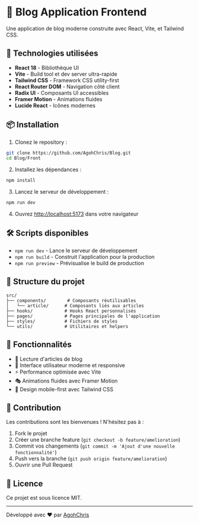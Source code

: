 # 📝 Blog Application Frontend

Une application de blog moderne construite avec React, Vite, et Tailwind CSS.

## 🚀 Technologies utilisées

- **React 18** - Bibliothèque UI
- **Vite** - Build tool et dev server ultra-rapide
- **Tailwind CSS** - Framework CSS utility-first
- **React Router DOM** - Navigation côté client
- **Radix UI** - Composants UI accessibles
- **Framer Motion** - Animations fluides
- **Lucide React** - Icônes modernes

## 📦 Installation

1. Clonez le repository :
```bash
git clone https://github.com/AgohChris/Blog.git
cd Blog/Front
```

2. Installez les dépendances :
```bash
npm install
```

3. Lancez le serveur de développement :
```bash
npm run dev
```

4. Ouvrez [http://localhost:5173](http://localhost:5173) dans votre navigateur

## 🛠️ Scripts disponibles

- `npm run dev` - Lance le serveur de développement
- `npm run build` - Construit l'application pour la production
- `npm run preview` - Prévisualise le build de production

## 📁 Structure du projet

```
src/
├── components/        # Composants réutilisables
│   └── article/      # Composants liés aux articles
├── hooks/            # Hooks React personnalisés
├── pages/            # Pages principales de l'application
├── styles/           # Fichiers de styles
└── utils/            # Utilitaires et helpers
```

## 🎨 Fonctionnalités

- 📖 Lecture d'articles de blog
- 🎨 Interface utilisateur moderne et responsive
- ⚡ Performance optimisée avec Vite
- 🎭 Animations fluides avec Framer Motion
- 📱 Design mobile-first avec Tailwind CSS

## 🤝 Contribution

Les contributions sont les bienvenues ! N'hésitez pas à :
1. Fork le projet
2. Créer une branche feature (`git checkout -b feature/amelioration`)
3. Commit vos changements (`git commit -m 'Ajout d'une nouvelle fonctionnalité'`)
4. Push vers la branche (`git push origin feature/amelioration`)
5. Ouvrir une Pull Request

## 📄 Licence

Ce projet est sous licence MIT.

---

Développé avec ❤️ par [AgohChris](https://github.com/AgohChris)
